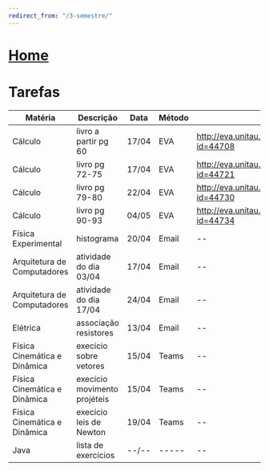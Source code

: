 ```yaml
---
redirect_from: "/3-semestre/"
---
```


# [Home](/engenharia-de-computacao/)

# Tarefas

Matéria                      | Descrição                    | Data  | Método | Link
---------------------------- | ---------------------------- | ----- | ------ | ---
Cálculo                      | livro a partir pg 60         | 17/04 | EVA    | http://eva.unitau.br/mod/assign/view.php?id=44708
Cálculo                      | livro pg 72-75               | 17/04 | EVA    | http://eva.unitau.br/mod/assign/view.php?id=44721
Cálculo                      | livro pg 79-80               | 22/04 | EVA    | http://eva.unitau.br/mod/assign/view.php?id=44730
Cálculo                      | livro pg 90-93               | 04/05 | EVA    | http://eva.unitau.br/mod/assign/view.php?id=44734
Física Experimental          | histograma                   | 20/04 | Email  | --
Arquitetura de Computadores  | atividade do dia 03/04       | 17/04 | Email  | --
Arquitetura de Computadores  | atividade do dia 17/04       | 24/04 | Email  | --
Elétrica                     | associação resistores        | 13/04 | Email  | --
Física Cinemática e Dinâmica | execício sobre vetores       | 15/04 | Teams  | --
Física Cinemática e Dinâmica | execício movimento projéteis | 15/04 | Teams  | --
Física Cinemática e Dinâmica | execício leis de Newton      | 19/04 | Teams  | --
Java                         | lista de exercícios          | --/-- | -----  | --
